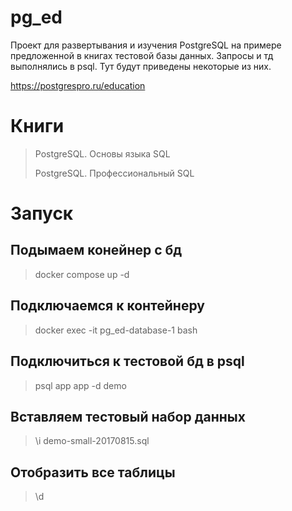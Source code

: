 # pg_ed
Проект для развертывания и изучения PostgreSQL на примере предложенной в книгах тестовой базы данных.
Запросы и тд выполнялись в psql. Тут будут приведены некоторые из них.

https://postgrespro.ru/education
# Книги
> PostgreSQL. Основы языка SQL
> 
> PostgreSQL. Профессиональный SQL

# Запуск
## Подымаем конейнер с бд
> docker compose up -d
## Подключаемся к контейнеру
> docker exec -it pg_ed-database-1 bash
## Подключиться к тестовой бд в psql
> psql app app -d demo
## Вставляем тестовый набор данных
> \i demo-small-20170815.sql
## Отобразить все таблицы 
> \d

